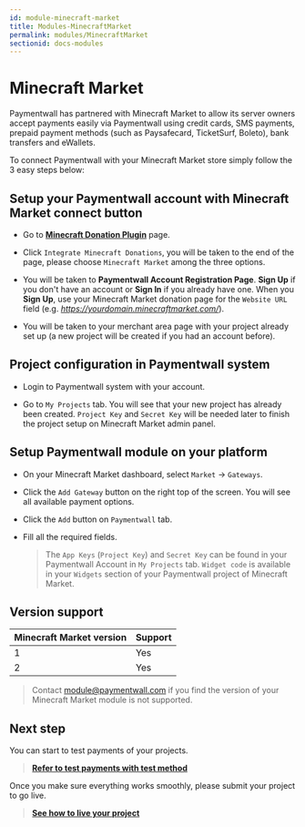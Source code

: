 ```yaml
---
id: module-minecraft-market
title: Modules-MinecraftMarket
permalink: modules/MinecraftMarket
sectionid: docs-modules
---
```


# Minecraft Market

Paymentwall has partnered with Minecraft Market to allow its server owners accept payments easily via Paymentwall using credit cards, SMS payments, prepaid payment methods (such as Paysafecard, TicketSurf, Boleto), bank transfers and eWallets.

To connect Paymentwall with your Minecraft Market store simply follow the 3 easy steps below:

## Setup your Paymentwall account with Minecraft Market connect button
* Go to **[Minecraft Donation Plugin](https://www.paymentwall.com/en/payment-solutions/minecraft-donation-plugin)** page.

* Click ```Integrate Minecraft Donations```, you will be taken to the end of the page, please choose ```Minecraft Market``` among the three options.

* You will be taken to **Paymentwall Account Registration Page**. **Sign Up** if you don't have an account or **Sign In** if you already have one. When you **Sign Up**, use your Minecraft Market donation page for the ```Website URL``` field (e.g. *https://yourdomain.minecraftmarket.com/*).

* You will be taken to your merchant area page with your project already set up (a new project will be created if you had an account before).

## Project configuration in Paymentwall system

* Login to Paymentwall system with your account.

* Go to ```My Projects``` tab. You will see that your new project has already been created. ```Project Key``` and ```Secret Key``` will be needed later to finish the project setup on Minecraft Market admin panel.

## Setup Paymentwall module on your platform
* On your Minecraft Market dashboard, select ```Market``` -> ```Gateways```.

* Click the ```Add Gateway``` button on the right top of the screen. You will see all available payment options.

* Click the ```Add``` button on ```Paymentwall``` tab.

* Fill all the required fields.

  >The ```App Keys``` (```Project Key```) and ```Secret Key``` can be found in your Paymentwall Account in ```My Projects``` tab. ```Widget code``` is available in your ```Widgets``` section of your Paymentwall project of Minecraft Market.


## Version support

|Minecraft Market version|Support|
|-------|--------|
|1|Yes|
|2|Yes|

> Contact [module@paymentwall.com](mailto:module@paymentwall.com) if you find the version of your Minecraft Market module is not supported.


## Next step

You can start to test payments of your projects.

> **[Refer to test payments with test method](/sandbox/test-payment)**

Once you make sure everything works smoothly, please submit your project to go live.

> **[See how to live your project](/guides/review-home)**